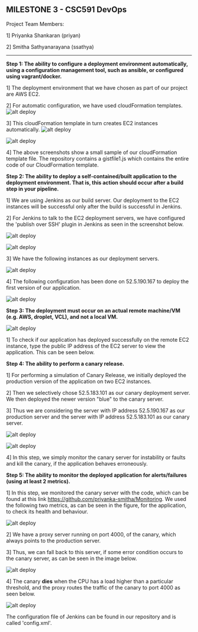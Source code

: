 MILESTONE 3 - CSC591 DevOps
-------------------------------

Project Team Members:

1] Priyanka Shankaran (priyan)

2] Smitha Sathyanarayana (ssathya)

-------------------------------

**Step 1: The ability to configure a deployment environment automatically, using a configuration management tool, such as ansible, or configured using vagrant/docker.**

1] The deployment environment that we have chosen as part of our project are AWS EC2. 

2] For automatic configuration, we have used cloudFormation templates.
![alt deploy](screenshots_deploy/cloudformation.png)

3] This cloudFormation template in turn creates EC2 instances automatically.
![alt deploy](screenshots_deploy/ec2.png)

![alt deploy](screenshots_deploy/gistfile.png)

4] The above screenshots show a small sample of our cloudFormation template file. The repository contains a gistfile1.js which contains the entire code of our CloudFormation template. 
 

**Step 2: The ability to deploy a self-contained/built application to the deployment environment. That is, this action should occur after a build step in your pipeline.**
 
1] We are using Jenkins as our build server. Our deployment to the EC2 instances will be successful only after the build is successful in Jenkins. 

2] For Jenkins to talk to the EC2 deployment servers, we have configured the 'publish over SSH' plugin in Jenkins as seen in the screenshot below.

![alt deploy](screenshots_deploy/pubssh.png)

![alt deploy](screenshots_deploy/sshserver.png)

3] We have the following instances as our deployment servers. 

![alt deploy](screenshots_deploy/ec2.png)

4] The following configuration has been done on 52.5.190.167 to deploy the first version of our application.

![alt deploy](screenshots_deploy/commands.png) 

**Step 3: The deployment must occur on an actual remote machine/VM (e.g. AWS, droplet, VCL), and not a local VM.**


![alt deploy](screenshots_deploy/world.png)

1] To check if our application has deployed successfully on the remote EC2 instance, type the public IP address of the EC2 server to view the application. This can be seen below. 


**Step 4: The ability to perform a canary release.**

1] For performing a simulation of Canary Release, we initially deployed the production version of the application on two EC2 instances. 

2] Then we selectively chose 52.5.183.101 as our canary deployment server. We then deployed the newer version "blue" to the canary server. 

3] Thus we are considering the server with IP address 52.5.190.167 as our production server and the server with IP address 52.5.183.101 as our canary server.

![alt deploy](screenshots_deploy/canary.png)

![alt deploy](screenshots_deploy/blue.png)

4] In this step, we simply monitor the canary server for instability or faults and kill the canary, if the application behaves erroneously.

**Step 5: The ability to monitor the deployed application for alerts/failures (using at least 2 metrics).**

1] In this step, we monitored the canary server with the code, which can be found at this link https://github.com/priyanka-smitha/Monitoring. We used the following two metrics, as can be seen in the figure, for the application, to check its health and behaviour.   

![alt deploy](screenshots_deploy/monitoring.png)

2] We have a proxy server running on port 4000, of the canary, which always points to the production server. 

3] Thus, we can fall back to this server, if some error condition occurs to the canary server, as can be seen in the image below. 

![alt deploy](screenshots_deploy/canary_code.png)

4] The canary **dies** when the CPU has a load higher than a particular threshold, and the proxy routes the traffic of the canary to port 4000 as seen below.

![alt deploy](screenshots_deploy/canary_world.png)


The configuration file of Jenkins can be found in our repository and is called 'config.xml'. 


